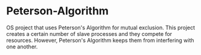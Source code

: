 # Peterson-Algorithm
OS project that uses Peterson's Algorithm for mutual exclusion.
This project creates a certain number of slave processes and they compete for resources. However, Peterson's Algorithm keeps them from interfering with one another.
